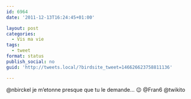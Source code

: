 ```yaml
---
id: 6964
date: '2011-12-13T16:24:45+01:00'

layout: post
categories:
  - Vis ma vie
tags:
  - tweet
format: status
publish_social: no
guid: 'http://tweets.local/?birdsite_tweet=146626623758811136'

---
```


@nbirckel je m’etonne presque que tu le demande… 😉 @Fran6 @twikito